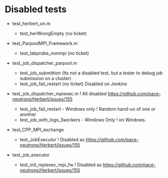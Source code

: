 # Disabled tests

- test_herbert_on.m
  - test_herWrongEmpty (no ticket)

- test_ParpoolMPI_Framework.m
  - test_labprobe_nonmpi (no ticket)

- test_job_dispatcher_parpool.m
  - test_job_submittion (Its not a disabled test, but a tester to debug job submission on a cluster)
  - test_job_fail_restart (no ticket)  Disabled on Jenkins

- test_job_dispatcher_mpiexec.m                 ! All disabled https://github.com/pace-neutrons/Herbert/issues/155
  - test_job_fail_restart - Windows only        ! Random hand-uo of one or another
  - test_job_with_logs_3workers - Windows Only  ! on Windows.
  
- test_CPP_MPI_exchange
  - test_JobExecutor ! Disabled as https://github.com/pace-neutrons/Herbert/issues/155  
- test_job_executor
  - test_init_mpiexec_mpi_fw  ! Disabled as https://github.com/pace-neutrons/Herbert/issues/155
